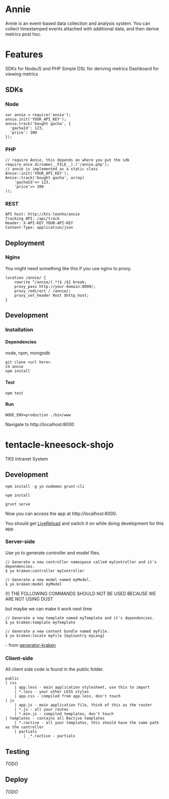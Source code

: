 # Annie

Annie is an event-based data collection and analysis system.
You can collect timestamped events attached with additional data, and then derive metrics post hoc.

# Features

SDKs for NodeJS and PHP
Simple DSL for deriving metrics
Dashboard for viewing metrics

## SDKs
### Node
```
var annie = require('annie');
annie.init('YOUR_API_KEY');
annie.track('bought gacha', {
  'gachaId': 123,
  'price': 300
});
```
### PHP
```
// require Annie, this depends on where you put the sdk
require_once dirname(__FILE__).('/annie.php');
// annie is implemented as a static class
Annie::init('YOUR_API_KEY');
Annie::track('bought gacha', array(
    'gachaId'=> 123,
    'price'=> 300
));
```
### REST
```
API host: http://kts-leonho/annie
Tracking API: /api/track
Header: X-API-KEY YOUR-API-KEY
Content-Type: application/json

```

## Deployment

### Nginx

You might need something like this if you use nginx to proxy.
```
location /annie/ {
    rewrite ^/annie/(.*)$ /$1 break;
    proxy_pass http://your-domain:8000/;
    proxy_redirect / /annie/;
    proxy_set_header Host $http_host;
}
```

## Development

### Installation

#### Dependencies

node, npm, mongodb

```
git clone <url here>
cd annie
npm install
```

#### Test

`npm test`

#### Run

`NODE_ENV=production ./bin/www`

Navigate to http://localhost:8000




# tentacle-kneesock-shojo

TKS Intranet System

## Development

`npm install -g yo nodemon grunt-cli`

`npm install`

`grunt serve`

Now you can access the app at http://localhost:8000.

You should get [LiveReload](https://chrome.google.com/webstore/detail/livereload/jnihajbhpnppcggbcgedagnkighmdlei?hl=en) and switch it on while doing development for this app.

### Server-side

Use yo to generate controller and model files.
```
// Generate a new controller namespace called myController and it's dependencies.
$ yo kraken:controller myController

// Generate a new model named myModel.
$ yo kraken:model myModel
```

(!) THE FOLLOWING COMMANDS SHOULD NOT BE USED BECAUSE WE ARE NOT USING DUST

but maybe we can make it work next time

```
// Generate a new template named myTemplate and it's dependencies.
$ yo kraken:template myTemplate

// Generate a new content bundle named myFile.
$ yo kraken:locale myFile [myCountry myLang]
```

\- from [generator-kraken](https://github.com/krakenjs/generator-kraken)

### Client-side

All client side code is found in the public folder.
```
public
| css
    | app.less - main application stylesheet, use this to import
    | *.less - your other LESS styles
    | app.css - compiled from app.less, don't touch
| js
    | app.js - main application file, think of this as the router
    | *.js - all your routes
    | *.min.js - compiled templates, don't touch
| templates - contains all Ractive templates
    | *.ractive - all your templates, this should have the same path as the controller
    | partials
        | _*.ractive - partials
```

## Testing

*TODO*

## Deploy

*TODO*